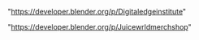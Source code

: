 "https://developer.blender.org/p/Digitaledgeinstitute"

"https://developer.blender.org/p/Juicewrldmerchshop"

 
